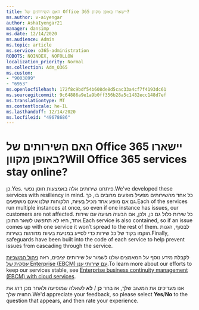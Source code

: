 ```yaml
---
title: האם השירותים של Office 365 יישארו באופן מקוון?
ms.author: v-aiyengar
author: AshaIyengar21
manager: dansimp
ms.date: 12/14/2020
ms.audience: Admin
ms.topic: article
ms.service: o365-administration
ROBOTS: NOINDEX, NOFOLLOW
localization_priority: Normal
ms.collection: Adm_O365
ms.custom:
- "9003899"
- "6953"
ms.openlocfilehash: 172f8c9bdf54b608de8d5cac33a4cf7f4193dc61
ms.sourcegitcommit: 9c64886a9e1a9b0ff356b28a5c1482ecc148d7ef
ms.translationtype: MT
ms.contentlocale: he-IL
ms.lasthandoff: 12/14/2020
ms.locfileid: "49678686"
---
```

# <a name="will-office-365-services-stay-online"></a><span data-ttu-id="2f3ec-102">האם השירותים של Office 365 יישארו באופן מקוון?</span><span class="sxs-lookup"><span data-stu-id="2f3ec-102">Will Office 365 services stay online?</span></span>

<span data-ttu-id="2f3ec-103">כן.</span><span class="sxs-lookup"><span data-stu-id="2f3ec-103">Yes.</span></span> <span data-ttu-id="2f3ec-104">פיתחנו שירותים אלה באמצעות חוסן נפשי.</span><span class="sxs-lookup"><span data-stu-id="2f3ec-104">We've developed these services with resiliency in mind.</span></span> <span data-ttu-id="2f3ec-105">כל אחד מהשירותים מפעיל מופעים מרובים בו, כך גם אם מופע אחד מכיל בעיות, הלקוחות שלנו אינם מושפעים.</span><span class="sxs-lookup"><span data-stu-id="2f3ec-105">Each of the services run multiple instances at once, so even if one instance has issues, our customers are not affected.</span></span> <span data-ttu-id="2f3ec-106">כל שירות כלול גם כן, ולכן, אם הבעיה מגיעה עם שירות אחד, היא לא תתפשט לשאר התוכן.</span><span class="sxs-lookup"><span data-stu-id="2f3ec-106">Each service is also contained, so if an issue comes up with one service it won’t spread to the rest of them.</span></span> <span data-ttu-id="2f3ec-107">לבסוף, הגנות הוקמו בקוד של כל שירות כדי לסייע במניעת בעיות מדורגות בשירות.</span><span class="sxs-lookup"><span data-stu-id="2f3ec-107">Finally, safeguards have been built into the code of each service to help prevent issues from cascading through the service.</span></span>

<span data-ttu-id="2f3ec-108">לקבלת מידע נוסף על המאמצים שלנו לשמור על שירותים יציבים, ראה [ניהול המשכיות עסקית של Enterprise (EBCM) עם שירותי ענן](https://go.microsoft.com/fwlink/?linkid=2124377).</span><span class="sxs-lookup"><span data-stu-id="2f3ec-108">To learn more about our efforts to keep our services stable, see [Enterprise business continuity management (EBCM) with cloud services](https://go.microsoft.com/fwlink/?linkid=2124377).</span></span>

<span data-ttu-id="2f3ec-109">אנו מעריכים את המשוב שלך, אז בחר **כן** / **לא** לשאלה שמופיעה ולאחר מכן דרג את החוויה שלך.</span><span class="sxs-lookup"><span data-stu-id="2f3ec-109">We'd appreciate your feedback, so please select **Yes**/**No** to the question that appears, and then rate your experience.</span></span>